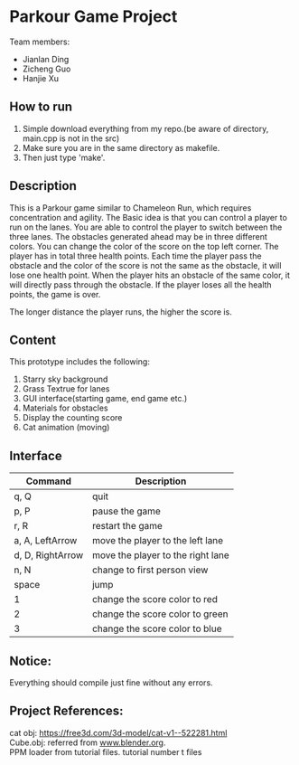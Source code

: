 # Parkour Game Project
Team members:
- Jianlan Ding 
- Zicheng Guo
- Hanjie Xu

## How to run
1. Simple download everything from my repo.(be aware of directory, main.cpp is not in the src) 
2. Make sure you are in the same directory as makefile. 
3. Then just type 'make'.

## Description
This is a Parkour game similar to Chameleon Run, which requires concentration and agility. The Basic idea is that you can control a player to run on the lanes. You are able to control the player to switch between the three lanes. The obstacles generated ahead may be in three different colors. You can change the color of the score on the top left corner. The player has in total three health points. Each time the player pass the obstacle and the color of the score is not the same as the obstacle, it will lose one health point. When the player hits an obstacle of the same color, it will directly pass through the obstacle. If the player loses all the health points, the game is over.  

The longer distance the player runs, the higher the score is.

## Content
This prototype includes the following:
1. Starry sky background
2. Grass Textrue for lanes
3. GUI interface(starting game, end game etc.)
4. Materials for obstacles
5. Display the counting score
6. Cat animation (moving)

## Interface
| Command  | Description  |
|---|---|
| q, Q  | quit  |
| p, P  | pause the game  |
| r, R  | restart the game  |
| a, A, LeftArrow  | move the player to the left lane |
| d, D, RightArrow  | move the player to the right lane  |
| n, N | change to first person view |
| space  | jump  |   
| 1  | change the score color to red  |   
| 2  | change the score color to green  |   
| 3  | change the score color to blue  |   

## Notice:
Everything should compile just fine without any errors.

## Project References: 
cat obj: https://free3d.com/3d-model/cat-v1--522281.html  
Cube.obj: referred from www.blender.org.  
PPM loader from tutorial files.
tutorial number t files



 
